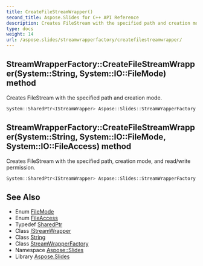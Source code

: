 ```yaml
---
title: CreateFileStreamWrapper()
second_title: Aspose.Slides for C++ API Reference
description: Creates FileStream with the specified path and creation mode.
type: docs
weight: 14
url: /aspose.slides/streamwrapperfactory/createfilestreamwrapper/
---
```

## StreamWrapperFactory::CreateFileStreamWrapper(System::String, System::IO::FileMode) method


Creates FileStream with the specified path and creation mode.

```cpp
System::SharedPtr<IStreamWrapper> Aspose::Slides::StreamWrapperFactory::CreateFileStreamWrapper(System::String fileName, System::IO::FileMode fileMode) override
```

## StreamWrapperFactory::CreateFileStreamWrapper(System::String, System::IO::FileMode, System::IO::FileAccess) method


Creates FileStream with the specified path, creation mode, and read/write permission.

```cpp
System::SharedPtr<IStreamWrapper> Aspose::Slides::StreamWrapperFactory::CreateFileStreamWrapper(System::String fileName, System::IO::FileMode fileMode, System::IO::FileAccess fileAccess) override
```

## See Also

* Enum [FileMode](../../../system.io/filemode/)
* Enum [FileAccess](../../../system.io/fileaccess/)
* Typedef [SharedPtr](../../../system/sharedptr/)
* Class [IStreamWrapper](../../istreamwrapper/)
* Class [String](../../../system/string/)
* Class [StreamWrapperFactory](../)
* Namespace [Aspose::Slides](../../)
* Library [Aspose.Slides](../../../)